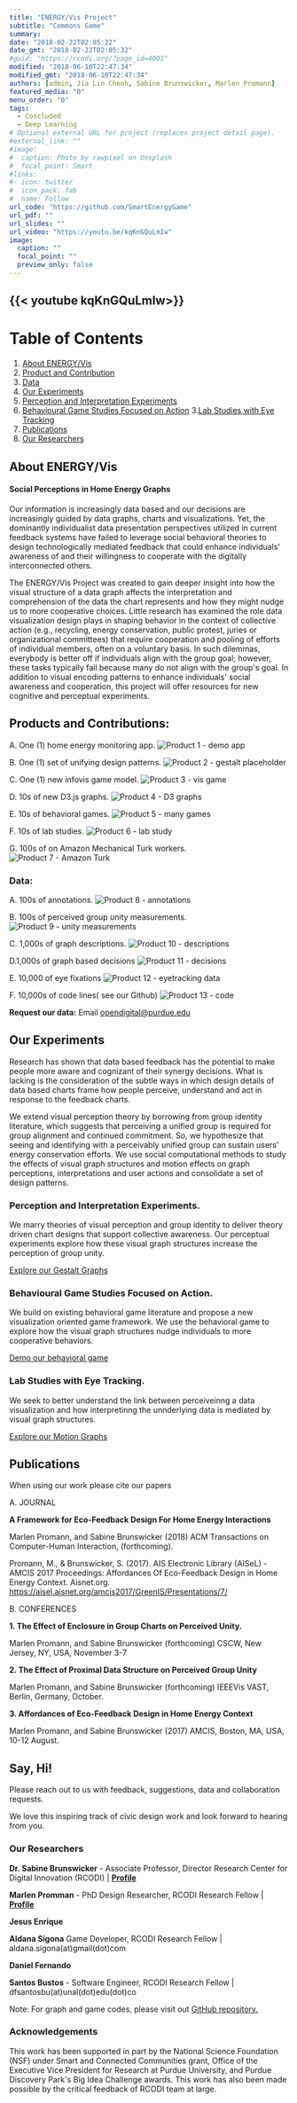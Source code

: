 ```yaml
---
title: "ENERGY/Vis Project"
subtitle: "Commons Game"
summary: 
date: "2018-02-22T02:05:32"
date_gmt: "2018-02-22T02:05:32"
#guid: "https://rcodi.org/?page_id=4001"
modified: "2018-06-10T22:47:34"
modified_gmt: "2018-06-10T22:47:34"
authors: [admin, Jia Lin Cheoh, Sabine Brunswicker, Marlen Promann]
featured_media: "0"
menu_order: "0"
tags:
  - Concluded
  - Deep Learning
# Optional external URL for project (replaces project detail page).
#external_link: ""
#image:
#  caption: Photo by rawpixel on Unsplash
#  focal_point: Smart
#links:
#- icon: twitter
#  icon_pack: fab
#  name: Follow
url_code: "https://github.com/SmartEnergyGame"
url_pdf: ""
url_slides: ""
url_video: "https://youtu.be/kqKnGQuLmIw"
image:
  caption: ""
  focal_point: ""
  preview_only: false
---
```

{{< youtube kqKnGQuLmIw>}}
---
# Table of Contents

1. [About ENERGY/Vis](#about-energyvis)
2. [Product and Contribution](#products-and-contributions)
  1. [Data](#data)
3. [Our Experiments](#our-experiments)
  1. [Perception and Interpretation Experiments](#perception-and-interpretation-experiments)
  2. [Behavioural Game Studies Focused on Action](#behavioural-game-studies-focused-on-action)
  3.[Lab Studies with Eye Tracking](#lab-studies-with-eye-tracking)
4. [Publications](#publications)
  1. [Our Researchers](#our-researchers)

## About ENERGY/Vis

#### Social Perceptions in Home Energy Graphs

Our information is increasingly data based and our decisions are increasingly guided by data graphs, charts and visualizations. Yet, the dominantly individualist data presentation perspectives utilized in current feedback systems have failed to leverage social behavioral theories to design technologically mediated feedback that could enhance individuals' awareness of and their willingness to cooperate with the digitally interconnected others.

The ENERGY/Vis Project was created to gain deeper insight into how the visual structure of a data graph affects the interpretation and comprehension of the data the chart represents and how they might nudge us to more cooperative choices. Little research has examined the role data visualization design plays in shaping behavior in the context of collective action (e.g., recycling, energy conservation, public protest, juries or organizational committees) that require cooperation and pooling of efforts of individual members, often on a voluntary basis. In such dilemmas, everybody is better off if individuals align with the group goal; however, these tasks typically fail because many do not align with the group's goal. In addition to visual encoding patterns to enhance individuals' social awareness and cooperation, this project will offer resources for new cognitive and perceptual experiments.

## Products and Contributions:

A. One (1) home energy monitoring app.
![Product 1 - demo app](./Product-1-demo-app.jpg)

B. One (1) set of unifying design patterns.
![Product 2 - gestalt placeholder](./Product-2-gestalt-placeholder.gif)

C. One (1) new infovis game model.
![Product 3 - vis game](./Product-3-vis-game.png)

D. 10s of new D3.js graphs.
![Product 4 - D3 graphs](./Product-4-D3-graphs.gif)

E. 10s of behavioral games.
![Product 5 - many games](./Product-5-many-games.png)

F. 10s of lab studies.
![Product 6 - lab study](./Product-6-lab-study.jpg)

G. 100s of on Amazon Mechanical Turk workers.
![Product 7 - Amazon Turk](./Product-7-Amazon-Turk.png)

### Data:

A. 100s of annotations.
![Product 8 - annotations](./Product-8-annotations.png)

B. 100s of perceived group unity measurements.
![Product 9 - unity measurements](./Product-9-unity-measurements.png)

C. 1,000s of graph descriptions.
![Product 10 - descriptions](./Product-10-descriptions.png)

D.1,000s of graph based decisions
![Product 11 - decisions](./Product-11-decisions.png)

E. 10,000 of eye fixations
![Product 12 - eyetracking data](./Product-12-eyetracking-data.png)

F. 10,000s of code lines( see our Github)
![Product 13 - code](./Product-13-code.png)

**Request our data:** Email opendigital@purdue.edu

## Our Experiments

Research has shown that data based feedback has the potential to make people more aware and cognizant of their synergy decisions. What is lacking is the consideration of the subtle ways in which design details of data based charts frame how people perceive, understand and act in response to the feedback charts.

We extend visual perception theory by borrowing from group identity literature, which suggests that perceiving a unified group is required for group alignment and continued commitment. So, we hypothesize that seeing and identifying with a perceivably unified group can sustain users' energy conservation efforts. We use social computational methods to study the effects of visual graph structures and motion effects on graph perceptions, interpretations and user actions and consolidate a set of design patterns.

### Perception and Interpretation Experiments.

We marry theories of visual perception and group identity to deliver theory driven chart designs that support collective awareness. Our perceptual experiments explore how these visual graph structures increase the perception of group unity.

[Explore our Gestalt Graphs](https://smartenergygame.github.io/EnergyCharts/index.html)

### Behavioural Game Studies Focused on Action.

We build on existing behavioral game literature and propose a new visualization oriented game framework. We use the behavioral game to explore how the visual graph structures nudge individuals to more cooperative behaviors.

[Demo our behavioral game](https://smart-energy-game.herokuapp.com/demo/)

### Lab Studies with Eye Tracking.

We seek to better understand the link between perceiveinng a data visualization and how interpretinng the unnderlying data is mediated by visual graph structures.

[Explore our Motion Graphs](https://smartenergygame.github.io/EnergyMonitorDemo/)

## Publications
When using our work please cite our papers

A. JOURNAL

**A Framework for Eco-Feedback Design For Home Energy Interactions**

Marlen Promann, and Sabine Brunswicker (2018) ACM Transactions on Computer-Human Interaction, (forthcoming).

Promann, M., & Brunswicker, S. (2017). AIS Electronic Library (AISeL) - AMCIS 2017 Proceedings: Affordances Of Eco-Feedback Design in Home Energy Context. Aisnet.org. https://aisel.aisnet.org/amcis2017/GreenIS/Presentations/7/

B. CONFERENCES

**1. The Effect of Enclosure in Group Charts on Perceived Unity.**

Marlen Promann, and Sabine Brunswicker (forthcoming) CSCW, New Jersey, NY, USA, November 3-7

**2. The Effect of Proximal Data Structure on Perceived Group Unity**

Marlen Promann, and Sabine Brunswicker (forthcoming) IEEEVis VAST, Berlin, Germany, October.

**3. Affordances of Eco-Feedback Design in Home Energy Context**

Marlen Promann, and Sabine Brunswicker (2017) AMCIS, Boston, MA, USA, 10-12 August.

## Say, Hi!

Please reach out to us with feedback, suggestions, data and collaboration requests.

We love this inspiring track of civic design work and look forward to hearing from you.

### Our Researchers

**Dr. Sabine Brunswicker** - Associate Professor, Director Research Center for Digital Innovation (RCODI) | **[Profile](https://rcodi.org/people/sabine-brunswicker/)**


**Marlen Promman** - PhD Design Researcher, RCODI Research Fellow |  **[Profile](https://rcodi.org/people/marlen-promann/)**

**Jesus Enrique**

**Aldana Sigona**
Game Developer, RCODI Research Fellow | aldana.sigona(at)gmail(dot)com

**Daniel Fernando**

**Santos Bustos** - Software Engineer, RCODI Research Fellow | dfsantosbu(at)unal(dot)edu(dot)co

Note: For graph and game codes, please visit out [GitHub repository.](https://github.com/SmartEnergyGame)

### Acknowledgements

This work has been supported in part by the National Science Foundation (NSF) under Smart and Connected Communities grant, Office of the Executive Vice President for Research at Purdue University, and Purdue Discovery Park's Big Idea Challenge awards. This work has also been made possible by the critical feedback of RCODI team at large.
